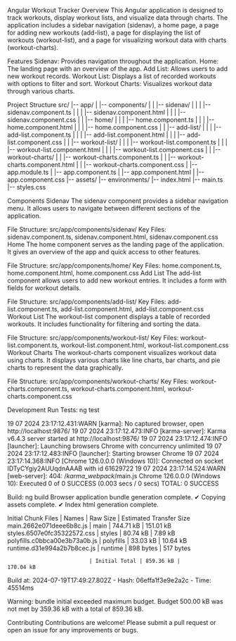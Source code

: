 Angular Workout Tracker
Overview
This Angular application is designed to track workouts, display workout lists, and visualize data through charts. The application includes a sidebar navigation (sidenav), a home page, a page for adding new workouts (add-list), a page for displaying the list of workouts (workout-list), and a page for visualizing workout data with charts (workout-charts).

Features
Sidenav: Provides navigation throughout the application.
Home: The landing page with an overview of the app.
Add List: Allows users to add new workout records.
Workout List: Displays a list of recorded workouts with options to filter and sort.
Workout Charts: Visualizes workout data through various charts.

Project Structure
src/
|-- app/
|   |-- components/
|   |   |-- sidenav/
|   |   |   |-- sidenav.component.ts
|   |   |   |-- sidenav.component.html
|   |   |   |-- sidenav.component.css
|   |   |-- home/
|   |   |   |-- home.component.ts
|   |   |   |-- home.component.html
|   |   |   |-- home.component.css
|   |   |-- add-list/
|   |   |   |-- add-list.component.ts
|   |   |   |-- add-list.component.html
|   |   |   |-- add-list.component.css
|   |   |-- workout-list/
|   |   |   |-- workout-list.component.ts
|   |   |   |-- workout-list.component.html
|   |   |   |-- workout-list.component.css
|   |   |-- workout-charts/
|   |       |-- workout-charts.component.ts
|   |       |-- workout-charts.component.html
|   |       |-- workout-charts.component.css
|   |-- app.module.ts
|   |-- app.component.ts
|   |-- app.component.html
|   |-- app.component.css
|-- assets/
|-- environments/
|-- index.html
|-- main.ts
|-- styles.css

Components
Sidenav
The sidenav component provides a sidebar navigation menu. It allows users to navigate between different sections of the application.

File Structure: src/app/components/sidenav/
Key Files: sidenav.component.ts, sidenav.component.html, sidenav.component.css
Home
The home component serves as the landing page of the application. It gives an overview of the app and quick access to other features.

File Structure: src/app/components/home/
Key Files: home.component.ts, home.component.html, home.component.css
Add List
The add-list component allows users to add new workout entries. It includes a form with fields for workout details.

File Structure: src/app/components/add-list/
Key Files: add-list.component.ts, add-list.component.html, add-list.component.css
Workout List
The workout-list component displays a table of recorded workouts. It includes functionality for filtering and sorting the data.

File Structure: src/app/components/workout-list/
Key Files: workout-list.component.ts, workout-list.component.html, workout-list.component.css
Workout Charts
The workout-charts component visualizes workout data using charts. It displays various charts like line charts, bar charts, and pie charts to represent the data graphically.

File Structure: src/app/components/workout-charts/
Key Files: workout-charts.component.ts, workout-charts.component.html, workout-charts.component.css

Development
Run Tests: ng test

19 07 2024 23:17:12.431:WARN [karma]: No captured browser, open http://localhost:9876/
19 07 2024 23:17:12.473:INFO [karma-server]: Karma v6.4.3 server started at http://localhost:9876/
19 07 2024 23:17:12.474:INFO [launcher]: Launching browsers Chrome with concurrency unlimited
19 07 2024 23:17:12.483:INFO [launcher]: Starting browser Chrome
19 07 2024 23:17:14.368:INFO [Chrome 126.0.0.0 (Windows 10)]: Connected on socket IDTyCYgiy2AUUqdnAAAB with id 61629722
19 07 2024 23:17:14.524:WARN [web-server]: 404: /_karma_webpack_/main.js
Chrome 126.0.0.0 (Windows 10): Executed 0 of 0 SUCCESS (0.003 secs / 0 secs)
TOTAL: 0 SUCCESS

Build: ng build
 Browser application bundle generation complete.
✔ Copying assets complete.
✔ Index html generation complete.

Initial Chunk Files           | Names         |  Raw Size | Estimated Transfer Size
main.2662e071deee6b8c.js      | main          | 744.71 kB |               151.01 kB
styles.6507e0fc35322572.css   | styles        |  80.74 kB |                 7.89 kB
polyfills.c0bbca00e3b73a0b.js | polyfills     |  33.03 kB |                10.64 kB
runtime.d31e994a2b7b8cec.js   | runtime       | 898 bytes |               517 bytes

                              | Initial Total | 859.36 kB |               170.04 kB

Build at: 2024-07-19T17:49:27.802Z - Hash: 06effa1f3e9e2a2c - Time: 45514ms

Warning: bundle initial exceeded maximum budget. Budget 500.00 kB was not met by 359.36 kB with a total of 859.36 kB.

Contributing
Contributions are welcome! Please submit a pull request or open an issue for any improvements or bugs.